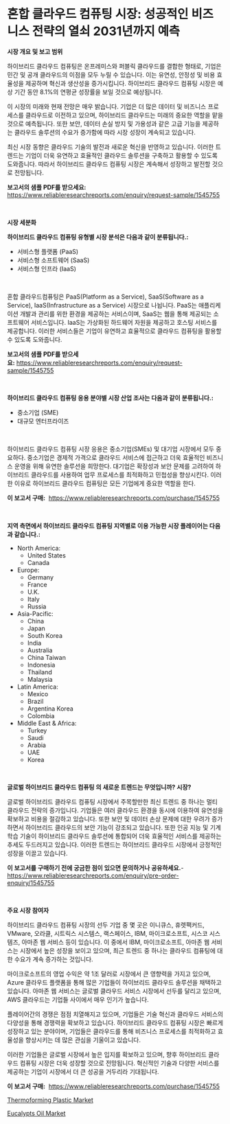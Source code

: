 <p><h1>혼합 클라우드 컴퓨팅 시장: 성공적인 비즈니스 전략의 열쇠 2031년까지 예측</h1></p><p><strong>시장 개요 및 보고 범위</strong></p>
<p><p>하이브리드 클라우드 컴퓨팅은 온프레미스와 퍼블릭 클라우드를 결합한 형태로, 기업은 민간 및 공개 클라우드의 이점을 모두 누릴 수 있습니다. 이는 유연성, 안정성 및 비용 효율성을 제공하며 혁신과 생산성을 증가시킵니다. 하이브리드 클라우드 컴퓨팅 시장은 예상 기간 동안 8.1%의 연평균 성장률을 보일 것으로 예상됩니다. </p><p>이 시장의 미래와 현재 전망은 매우 밝습니다. 기업은 더 많은 데이터 및 비즈니스 프로세스를 클라우드로 이전하고 있으며, 하이브리드 클라우드는 미래의 중요한 역할을 맡을 것으로 예측됩니다. 또한 보안, 데이터 손실 방지 및 가용성과 같은 고급 기능을 제공하는 클라우드 솔루션의 수요가 증가함에 따라 시장 성장이 계속되고 있습니다.</p><p>최신 시장 동향은 클라우드 기술의 발전과 새로운 혁신을 반영하고 있습니다. 이러한 트렌드는 기업이 더욱 유연하고 효율적인 클라우드 솔루션을 구축하고 활용할 수 있도록 도와줍니다. 따라서 하이브리드 클라우드 컴퓨팅 시장은 계속해서 성장하고 발전할 것으로 전망됩니다.</p></p>
<p><strong>보고서의 샘플 PDF를 받으세요:</strong> <a href="https://www.reliableresearchreports.com/enquiry/request-sample/1545755">https://www.reliableresearchreports.com/enquiry/request-sample/1545755</a></p>
<p>&nbsp;</p>
<p><strong>시장 세분화</strong></p>
<p><strong>하이브리드 클라우드 컴퓨팅 유형별 시장 분석은 다음과 같이 분류됩니다.:</strong></p>
<p><ul><li>서비스형 플랫폼 (PaaS)</li><li>서비스형 소프트웨어 (SaaS)</li><li>서비스형 인프라 (IaaS)</li></ul></p>
<p>&nbsp;</p>
<p><p>혼합 클라우드컴퓨팅은 PaaS(Platform as a Service), SaaS(Software as a Service), IaaS(Infrastructure as a Service) 시장으로 나뉩니다. PaaS는 애플리케이션 개발과 관리를 위한 환경을 제공하는 서비스이며, SaaS는 웹을 통해 제공되는 소프트웨어 서비스입니다. IaaS는 가상화된 하드웨어 자원을 제공하고 호스팅 서비스를 제공합니다. 이러한 서비스들은 기업이 유연하고 효율적으로 클라우드 컴퓨팅을 활용할 수 있도록 도와줍니다.</p></p>
<p><strong>보고서의 샘플 PDF를 받으세요:</strong>&nbsp;<a href="https://www.reliableresearchreports.com/enquiry/request-sample/1545755">https://www.reliableresearchreports.com/enquiry/request-sample/1545755</a></p>
<p>&nbsp;</p>
<p><strong> 하이브리드 클라우드 컴퓨팅 응용 분야별 시장 산업 조사는 다음과 같이 분류됩니다.:</strong></p>
<p><ul><li>중소기업 (SME)</li><li>대규모 엔터프라이즈</li></ul></p>
<p>&nbsp;</p>
<p><p>하이브리드 클라우드 컴퓨팅 시장 응용은 중소기업(SMEs) 및 대기업 시장에서 모두 중요하다. 중소기업은 경제적 가격으로 클라우드 서비스에 접근하고 더욱 효율적인 비즈니스 운영을 위해 유연한 솔루션을 희망한다. 대기업은 확장성과 보안 문제를 고려하여 하이브리드 클라우드를 사용하여 업무 프로세스를 최적화하고 민첩성을 향상시킨다. 이러한 이유로 하이브리드 클라우드 컴퓨팅은 모든 기업에게 중요한 역할을 한다.</p></p>
<p><strong>이 보고서 구매:</strong>&nbsp; <a href="https://www.reliableresearchreports.com/purchase/1545755">https://www.reliableresearchreports.com/purchase/1545755</a></p>
<p>&nbsp;</p>
<p><strong>지역 측면에서 하이브리드 클라우드 컴퓨팅 지역별로 이용 가능한 시장 플레이어는 다음과 같습니다.:</strong></p>
<p><ul>
    <li>
        North America:
        <ul>
            <li>United States</li>
            <li>Canada</li>
        </ul>
    </li>
    <li>
        Europe:
        <ul>
            <li>Germany</li>
            <li>France</li>
            <li>U.K.</li>
            <li>Italy</li>
            <li>Russia</li>
        </ul>
    </li>
    <li>
        Asia-Pacific:
        <ul>
            <li>China</li>
            <li>Japan</li>
            <li>South Korea</li>
            <li>India</li>
            <li>Australia</li>
            <li>China Taiwan</li>
            <li>Indonesia</li>
            <li>Thailand</li>
            <li>Malaysia</li>
        </ul>
    </li>
    <li>
        Latin America:
        <ul>
            <li>Mexico</li>
            <li>Brazil</li>
            <li>Argentina Korea</li>
            <li>Colombia</li>
        </ul>
    </li>
    <li>
        Middle East & Africa:
        <ul>
            <li>Turkey</li>
            <li>Saudi</li>
            <li>Arabia</li>
            <li>UAE</li>
            <li>Korea</li>
        </ul>
    </li>
    </ul></p>
<p>&nbsp;</p>
<p><strong>글로벌 하이브리드 클라우드 컴퓨팅 의 새로운 트렌드는 무엇입니까? 시장?</strong></p>
<p><p>글로벌 하이브리드 클라우드 컴퓨팅 시장에서 주목할만한 최신 트렌드 중 하나는 멀티 클라우드 전략의 증가입니다. 기업들은 여러 클라우드 환경을 동시에 이용하여 유연성을 확보하고 비용을 절감하고 있습니다. 또한 보안 및 데이터 손상 문제에 대한 우려가 증가하면서 하이브리드 클라우드의 보안 기능이 강조되고 있습니다. 또한 인공 지능 및 기계 학습 기술이 하이브리드 클라우드 솔루션에 통합되어 더욱 효율적인 서비스를 제공하는 추세도 두드러지고 있습니다. 이러한 트렌드는 하이브리드 클라우드 시장에서 긍정적인 성장을 이끌고 있습니다.</p></p>
<p><strong>이 보고서를 구매하기 전에 궁금한 점이 있으면 문의하거나 공유하세요.</strong>- <a href="https://www.reliableresearchreports.com/enquiry/pre-order-enquiry/1545755">https://www.reliableresearchreports.com/enquiry/pre-order-enquiry/1545755</a></p>
<p>&nbsp;</p>
<p><strong>주요 시장 참여자</strong></p>
<p><p>하이브리드 클라우드 컴퓨팅 시장의 선두 기업 중 몇 곳은 이니큐스, 휴렛팩커드, VMware, 오라클, 시트릭스 시스템스, 랙스페이스, IBM, 마이크로소프트, 시스코 시스템즈, 아마존 웹 서비스 등이 있습니다. 이 중에서 IBM, 마이크로소프트, 아마존 웹 서비스는 시장에서 높은 성장을 보이고 있으며, 최근 트렌드 중 하나는 클라우드 컴퓨팅에 대한 수요가 계속 증가하는 것입니다. </p><p>마이크로소프트의 영업 수익은 약 1조 달러로 시장에서 큰 영향력을 가지고 있으며, Azure 클라우드 플랫폼을 통해 많은 기업들이 하이브리드 클라우드 솔루션을 채택하고 있습니다. 아마존 웹 서비스는 글로벌 클라우드 서비스 시장에서 선두를 달리고 있으며, AWS 클라우드는 기업들 사이에서 매우 인기가 높습니다.</p><p>플레이어간의 경쟁은 점점 치열해지고 있으며, 기업들은 기술 혁신과 클라우드 서비스의 다양성을 통해 경쟁력을 확보하고 있습니다. 하이브리드 클라우드 컴퓨팅 시장은 빠르게 성장하고 있는 분야이며, 기업들은 클라우드를 통해 비즈니스 프로세스를 최적화하고 효율성을 향상시키는 데 많은 관심을 기울이고 있습니다.  </p><p>이러한 기업들은 글로벌 시장에서 높은 입지를 확보하고 있으며, 향후 하이브리드 클라우드 컴퓨팅 시장은 더욱 성장할 것으로 전망됩니다. 혁신적인 기술과 다양한 서비스를 제공하는 기업이 시장에서 더 큰 성공을 거두리라 기대됩니다.</p></p>
<p><strong>이 보고서 구매:</strong>&nbsp;&nbsp;<a href="https://www.reliableresearchreports.com/purchase/1545755">https://www.reliableresearchreports.com/purchase/1545755</a></p>
<p><p><a href="https://changeable-paste-463.notion.site/Thermoforming-Plastic-Market-A-Comprehensive-Report-of-its-Market-Share-Growth-Trends-2024-2031-ebf68607881f41f0b1f2ba82ee59b14e">Thermoforming Plastic Market</a></p><p><a href="https://fuschia-pecorino-a6d.notion.site/Eucalypts-Oil-Market-Size-Furnishes-Valuable-Information-Encompassing-Market-Share-Market-Trends-a-5885e1f6a8e94843b8ccc2079bce650a">Eucalypts Oil Market</a></p></p>
